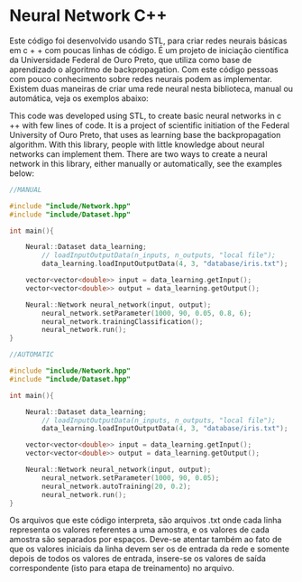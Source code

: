 # Neural Network C++
Este código foi desenvolvido usando STL, para criar redes neurais básicas em c + + com poucas linhas de código. É um projeto de iniciação científica da Universidade Federal de Ouro Preto, que utiliza como base de aprendizado o algoritmo de backpropagation. Com este código pessoas com pouco conhecimento sobre redes neurais podem as implementar. Existem duas maneiras de criar uma rede neural nesta biblioteca, manual ou automática, veja os exemplos abaixo:

This code was developed using STL, to create basic neural networks in c ++ with few lines of code. It is a project of scientific initiation of the Federal University of Ouro Preto, that uses as learning base the backpropagation algorithm. With this library, people with little knowledge about neural networks can implement them. There are two ways to create a neural network in this library, either manually or automatically, see the examples below:

```c++
//MANUAL

#include "include/Network.hpp"
#include "include/Dataset.hpp"

int main(){

	Neural::Dataset data_learning;
		// loadInputOutputData(n_inputs, n_outputs, "local file");
		data_learning.loadInputOutputData(4, 3, "database/iris.txt");

	vector<vector<double>> input = data_learning.getInput();
	vector<vector<double>> output = data_learning.getOutput();

	Neural::Network neural_network(input, output);
		neural_network.setParameter(1000, 90, 0.05, 0.8, 6);
		neural_network.trainingClassification();
		neural_network.run();
}
```

```c++
//AUTOMATIC

#include "include/Network.hpp"
#include "include/Dataset.hpp"

int main(){

	Neural::Dataset data_learning;
		// loadInputOutputData(n_inputs, n_outputs, "local file");	
		data_learning.loadInputOutputData(4, 3, "database/iris.txt");

	vector<vector<double>> input = data_learning.getInput();
	vector<vector<double>> output = data_learning.getOutput();

	Neural::Network neural_network(input, output);
		neural_network.setParameter(1000, 90, 0.05);
		neural_network.autoTraining(20, 0.2);
		neural_network.run();
}
```

Os arquivos que este código interpreta, são arquivos .txt onde cada linha representa os valores referentes a uma amostra, e os valores de cada amostra são separados por espaços. Deve-se atentar também ao fato de que os valores iniciais da linha devem ser os de entrada da rede e somente depois de todos os valores de entrada, insere-se os valores de saída correspondente (isto para etapa de treinamento) no arquivo. 